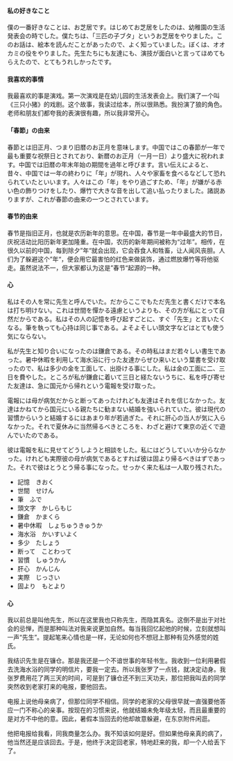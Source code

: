 #### **私の好きなこと**

僕の一番好きなことは、お芝居です。はじめてお芝居をしたのは、幼稚園の生活発表会の時でした。僕たちは、「三匹の子ブタ」というお芝居をやりました。このお話は、絵本を読んだことがあったので、よく知っていました。ぼくは、オオカミの役をやりました。先生たちにも友達にも、演技が面白いと言ってほめてもらえたので、とてもうれしかったです。

#### **我喜欢的事情**

我最喜欢的事是演戏。第一次演戏是在幼儿园的生活发表会上。我们演了一个叫《三只小猪》的戏剧。这个故事，我读过绘本，所以很熟悉。我扮演了狼的角色。老师和朋友们都夸我的表演很有趣，所以我非常开心。

#### **「春節」の由来**

春節とは旧正月、つまり旧暦のお正月を意味します。中国ではこの春節が一年で最も重要な祝祭日とされており、新暦のお正月（一月一日）より盛大に祝われます。中国では旧暦の年末年始の期間を過年と呼びます。言い伝えによると、昔々、中国では一年の終わりに「年」が現れ、人々や家畜を食べるなどして恐れられていたといいます。人々はこの「年」をやり過ごすため、「年」が嫌がる赤い色の飾りつけをしたり、爆竹で大きな音を出して追い払ったりました。諸説ありますが、これが春節の由来の一つとされています。

#### 春节的由来

春节是指旧正月，也就是农历新年的意思。在中国，春节是一年中最盛大的节日，庆祝活动比阳历新年更加隆重。在中国，农历的新年期间被称为“过年”。相传，在很久以前的中国，每到除夕”年“就会出现，它会吞食人和牲畜，让人闻风丧胆。人们为了躲避这个”年“，便会用它最害怕的红色来做装饰，通过燃放爆竹等将他驱走。虽然说法不一，但大家都认为这是”春节“起源的一种。

#### **心**

私はその人を常に先生と呼んでいた。だからここでもただ先生と書くだけで本名は打ち明けない。これは世間を憚かる遠慮というよりも、その方が私にとって自然だからである。私はその人の記憶を呼び起すごとに、すぐ「先生」と言いたくなる。筆を執っても心持は同じ事である。よそよそしい頭文字などはとても使う気にならない。

私が先生と知り合いになったのは鎌倉である。その時私はまだ若々しい書生であった。暑中休暇を利用して海水浴に行った友達からぜひ来いという葉書を受け取ったので、私は多少の金を工面して、出掛ける事にした。私は金の工面に二、三日を費やした。ところが私が鎌倉に着いて三日と経たないうちに、私を呼び寄せた友達は、急に国元から帰れという電報を受け取った。

電報には母が病気だからと断ってあったけれども友達はそれを信じなかった。友達はかねてから国元にいる親たちに勧まない結婚を強いられていた。彼は現代の習慣からいうと結婚するにはあまり年が若過ぎた。それに肝心の当人が気に入らなかった。それで夏休みに当然帰るべきところを、わざと避けて東京の近くで遊んでいたのである。

彼は電報を私に見せてどうしようと相談をした。私にはどうしていいか分らなかった。けれども実際彼の母が病気であるとすれば彼は固より帰るべきはずであった。それで彼はとうとう帰る事になった。せっかく来た私は一人取り残された。

* 記憶　きおく
* 世間　せけん
* 筆　ふで
* 頭文字　かしらもじ
* 鎌倉　かまくら
* 暑中休暇　しょちゅうきゅうか
* 海水浴　かいすいよく
* 多少　たしょう
* 断って　ことわって
* 習慣　しゅうかん
* 肝心　かんじん
* 実際　じっさい
* 固より　もとより

#### 心

我以前总是叫他先生，所以在这里我也只称先生，而隐其真名。这倒不是出于对社会的忌惮，而是那种叫法对我来说更加自然。每当我回忆起他的时候，立刻就想叫一声“先生”。提起笔来心情也是一样，无论如何也不想冠上那种有见外感觉的姓氏。

我结识先生是在镰仓。那是我还是一个不谙世事的年轻书生。我收到一位利用暑假去洗海水浴的同学的明信片，要我一定去。所以我张罗了一点钱，就决定动身。我张罗费用花了两三天的时间，可是到了镰仓还不到三天功夫，那位把我叫去的同学突然收到老家打来的电报，要他回去。

电报上说他母亲病了，但那位同学不相信。同学的老家的父母很早就一直强要他答应一门不称心的亲事。按现在的习惯来说，他就结婚未免年级太轻，而且最重要的是对方不中他的意。因此，暑假本当回去的他却故意躲避，在东京附件闲逛。

他把电报给我看，同我商量怎么办。我不知该如何是好。但如果他母亲真的病了，他当然还是应该回去。于是，他终于决定回老家，特地赶来的我，却一个人给丢下了。

